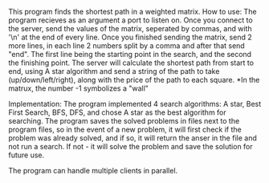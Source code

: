 This program finds the shortest path in a weighted matrix.
How to use:
The program recieves as an argument a port to listen on.
Once you connect to the server, send the values of the matrix, seperated by commas, and with '\n' at the end of every line.
Once you finished sending the matrix, send 2 more lines, in each line 2 numbers split by a comma and after that send "end". The first line being the starting point in the search, and the second the finishing point.
The server will calculate the shortest path from start to end, using A star algorithm and send a string of the path to take (up/down/left/right), along with the price of the path to each square.
*In the matrux, the number -1 symbolizes a "wall"

Implementation:
The program implemented 4 search algorithms: A star, Best First Search, BFS, DFS, and chose A star as the best algorithm for searching.
The program saves the solved problems in files next to the program files, so in the event of a new problem, it will first check if the problem was already solved, and if so, it will return the anser in the file and not run a search. If not - it will solve the problem and save the solution for future use.

The program can handle multiple clients in parallel.
